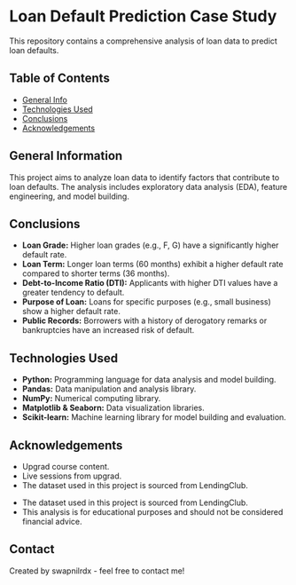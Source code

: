 # Loan Default Prediction Case Study
This repository contains a comprehensive analysis of loan data to predict loan defaults.


## Table of Contents
* [General Info](#general-information)
* [Technologies Used](#technologies-used)
* [Conclusions](#conclusions)
* [Acknowledgements](#acknowledgements)


## General Information

This project aims to analyze loan data to identify factors that contribute to loan defaults. The analysis includes exploratory data analysis (EDA), feature engineering, and model building.



## Conclusions

* **Loan Grade:**  Higher loan grades (e.g., F, G) have a significantly higher default rate.
* **Loan Term:**  Longer loan terms (60 months) exhibit a higher default rate compared to shorter terms (36 months).
* **Debt-to-Income Ratio (DTI):**  Applicants with higher DTI values have a greater tendency to default.
* **Purpose of Loan:**  Loans for specific purposes (e.g., small business) show a higher default rate.
* **Public Records:**  Borrowers with a history of derogatory remarks or bankruptcies have an increased risk of default.


## Technologies Used
* **Python:**  Programming language for data analysis and model building.
* **Pandas:** Data manipulation and analysis library.
* **NumPy:** Numerical computing library.
* **Matplotlib & Seaborn:** Data visualization libraries.
* **Scikit-learn:** Machine learning library for model building and evaluation.

## Acknowledgements
- Upgrad course content.
- Live sessions from upgrad.
- The dataset used in this project is sourced from LendingClub.

* The dataset used in this project is sourced from LendingClub.
* This analysis is for educational purposes and should not be considered financial advice.

## Contact
Created by swapnilrdx - feel free to contact me!
